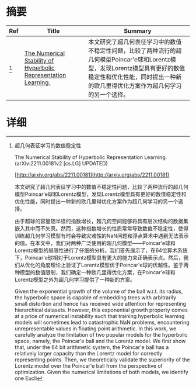 # 摘要

| Ref | Title | Summary |
| --- | --- | --- |
| [^1] | [The Numerical Stability of Hyperbolic Representation Learning.](http://arxiv.org/abs/2211.00181) | 本文研究了超几何表征学习中的数值不稳定性问题，比较了两种流行的超几何模型Poincar\'e球和Lorentz模型，发现Lorentz模型具有更好的数值稳定性和优化性能，同时提出一种新的欧几里得优化方案作为超几何学习的另一个选择。 |

# 详细

[^1]: 超几何表征学习的数值稳定性

    The Numerical Stability of Hyperbolic Representation Learning. (arXiv:2211.00181v2 [cs.LG] UPDATED)

    [http://arxiv.org/abs/2211.00181](http://arxiv.org/abs/2211.00181)

    本文研究了超几何表征学习中的数值不稳定性问题，比较了两种流行的超几何模型Poincar\'e球和Lorentz模型，发现Lorentz模型具有更好的数值稳定性和优化性能，同时提出一种新的欧几里得优化方案作为超几何学习的另一个选择。

    

    由于超球的容量随半径的指数增长，超几何空间能够将具有层次结构的数据集嵌入其中而不失真。然而，这种指数增长的性质常常导致数值不稳定性，使得训练超几何学习模型有时会导致灾难性的NaN问题和浮点算术中遇到无法表示的值。在本文中，我们对两种广泛使用的超几何模型——Poincar\'e球和Lorentz模型的局限性进行了仔细的分析。我们首先展示了，在64位算术系统下，Poincar\'e球相对于Lorentz模型具有更大的能力来正确表示点。然后，我们从优化的角度理论上验证了Lorentz模型优于Poincar\'e球的优越性。鉴于两种模型的数值限制，我们确定一种欧几里得优化方案，在Poincar\'e球和Lorentz模型之外为超几何学习提供了一种新的方案。

    Given the exponential growth of the volume of the ball w.r.t. its radius, the hyperbolic space is capable of embedding trees with arbitrarily small distortion and hence has received wide attention for representing hierarchical datasets. However, this exponential growth property comes at a price of numerical instability such that training hyperbolic learning models will sometimes lead to catastrophic NaN problems, encountering unrepresentable values in floating point arithmetic. In this work, we carefully analyze the limitation of two popular models for the hyperbolic space, namely, the Poincar\'e ball and the Lorentz model. We first show that, under the 64 bit arithmetic system, the Poincar\'e ball has a relatively larger capacity than the Lorentz model for correctly representing points. Then, we theoretically validate the superiority of the Lorentz model over the Poincar\'e ball from the perspective of optimization. Given the numerical limitations of both models, we identify one Eucli
    

